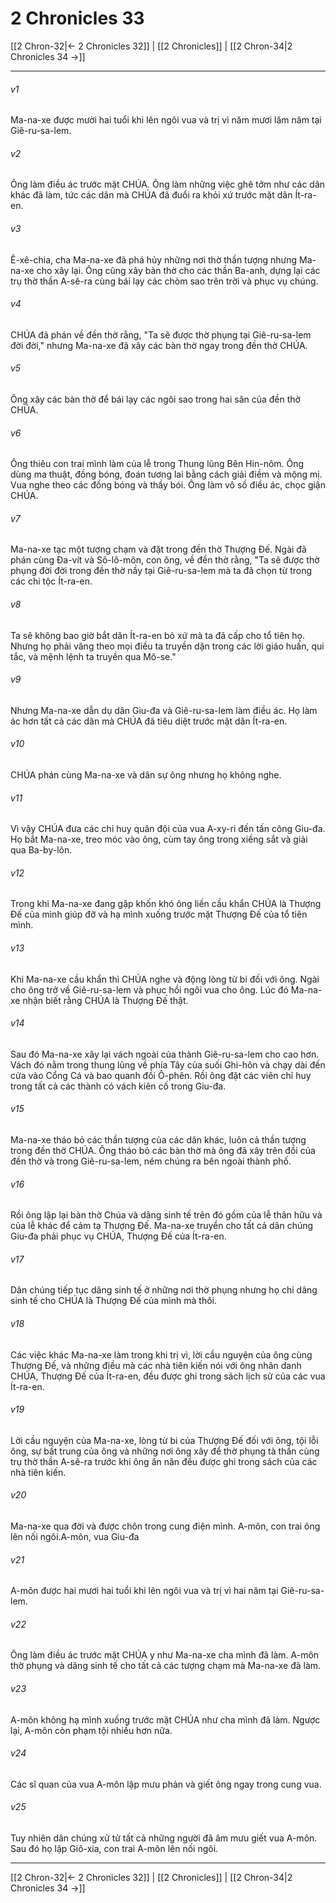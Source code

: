 # 2 Chronicles 33

[[2 Chron-32|← 2 Chronicles 32]] | [[2 Chronicles]] | [[2 Chron-34|2 Chronicles 34 →]]
***



###### v1 
Ma-na-xe được mười hai tuổi khi lên ngôi vua và trị vì năm mươi lăm năm tại Giê-ru-sa-lem. 

###### v2 
Ông làm điều ác trước mặt CHÚA. Ông làm những việc ghê tởm như các dân khác đã làm, tức các dân mà CHÚA đã đuổi ra khỏi xứ trước mặt dân Ít-ra-en. 

###### v3 
Ê-xê-chia, cha Ma-na-xe đã phá hủy những nơi thờ thần tượng nhưng Ma-na-xe cho xây lại. Ông cũng xây bàn thờ cho các thần Ba-anh, dựng lại các trụ thờ thần A-sê-ra cùng bái lạy các chòm sao trên trời và phục vụ chúng. 

###### v4 
CHÚA đã phán về đền thờ rằng, "Ta sẽ được thờ phụng tại Giê-ru-sa-lem đời đời," nhưng Ma-na-xe đã xây các bàn thờ ngay trong đền thờ CHÚA. 

###### v5 
Ông xây các bàn thờ để bái lạy các ngôi sao trong hai sân của đền thờ CHÚA. 

###### v6 
Ông thiêu con trai mình làm của lễ trong Thung lũng Bên Hin-nôm. Ông dùng ma thuật, đồng bóng, đoán tương lai bằng cách giải điềm và mộng mị. Vua nghe theo các đồng bóng và thầy bói. Ông làm vô số điều ác, chọc giận CHÚA. 

###### v7 
Ma-na-xe tạc một tượng chạm và đặt trong đền thờ Thượng Đế. Ngài đã phán cùng Đa-vít và Sô-lô-môn, con ông, về đền thờ rằng, "Ta sẽ được thờ phụng đời đời trong đền thờ nầy tại Giê-ru-sa-lem mà ta đã chọn từ trong các chi tộc Ít-ra-en. 

###### v8 
Ta sẽ không bao giờ bắt dân Ít-ra-en bỏ xứ mà ta đã cấp cho tổ tiên họ. Nhưng họ phải vâng theo mọi điều ta truyền dặn trong các lời giáo huấn, qui tắc, và mệnh lệnh ta truyền qua Mô-se." 

###### v9 
Nhưng Ma-na-xe dẫn dụ dân Giu-đa và Giê-ru-sa-lem làm điều ác. Họ làm ác hơn tất cả các dân mà CHÚA đã tiêu diệt trước mặt dân Ít-ra-en. 

###### v10 
CHÚA phán cùng Ma-na-xe và dân sự ông nhưng họ không nghe. 

###### v11 
Vì vậy CHÚA đưa các chỉ huy quân đội của vua A-xy-ri đến tấn công Giu-đa. Họ bắt Ma-na-xe, treo móc vào ông, cùm tay ông trong xiềng sắt và giải qua Ba-by-lôn. 

###### v12 
Trong khi Ma-na-xe đang gặp khốn khó ông liền cầu khẩn CHÚA là Thượng Đế của mình giúp đỡ và hạ mình xuống trước mặt Thượng Đế của tổ tiên mình. 

###### v13 
Khi Ma-na-xe cầu khẩn thì CHÚA nghe và động lòng từ bi đối với ông. Ngài cho ông trở về Giê-ru-sa-lem và phục hồi ngôi vua cho ông. Lúc đó Ma-na-xe nhận biết rằng CHÚA là Thượng Đế thật. 

###### v14 
Sau đó Ma-na-xe xây lại vách ngoài của thành Giê-ru-sa-lem cho cao hơn. Vách đó nằm trong thung lũng về phía Tây của suối Ghi-hôn và chạy dài đến cửa vào Cổng Cá và bao quanh đồi Ô-phên. Rồi ông đặt các viên chỉ huy trong tất cả các thành có vách kiên cố trong Giu-đa. 

###### v15 
Ma-na-xe tháo bỏ các thần tượng của các dân khác, luôn cả thần tượng trong đền thờ CHÚA. Ông tháo bỏ các bàn thờ mà ông đã xây trên đồi của đền thờ và trong Giê-ru-sa-lem, ném chúng ra bên ngoài thành phố. 

###### v16 
Rồi ông lập lại bàn thờ Chúa và dâng sinh tế trên đó gồm của lễ thân hữu và của lễ khác để cảm tạ Thượng Đế. Ma-na-xe truyền cho tất cả dân chúng Giu-đa phải phục vụ CHÚA, Thượng Đế của Ít-ra-en. 

###### v17 
Dân chúng tiếp tục dâng sinh tế ở những nơi thờ phụng nhưng họ chỉ dâng sinh tế cho CHÚA là Thượng Đế của mình mà thôi. 

###### v18 
Các việc khác Ma-na-xe làm trong khi trị vì, lời cầu nguyện của ông cùng Thượng Đế, và những điều mà các nhà tiên kiến nói với ông nhân danh CHÚA, Thượng Đế của Ít-ra-en, đều được ghi trong sách lịch sử của các vua Ít-ra-en. 

###### v19 
Lời cầu nguyện của Ma-na-xe, lòng từ bi của Thượng Đế đối với ông, tội lỗi ông, sự bất trung của ông và những nơi ông xây để thờ phụng tà thần cùng trụ thờ thần A-sê-ra trước khi ông ăn năn đều được ghi trong sách của các nhà tiên kiến. 

###### v20 
Ma-na-xe qua đời và được chôn trong cung điện mình. A-môn, con trai ông lên nối ngôi.A-môn, vua Giu-đa 

###### v21 
A-môn được hai mươi hai tuổi khi lên ngôi vua và trị vì hai năm tại Giê-ru-sa-lem. 

###### v22 
Ông làm điều ác trước mặt CHÚA y như Ma-na-xe cha mình đã làm. A-môn thờ phụng và dâng sinh tế cho tất cả các tượng chạm mà Ma-na-xe đã làm. 

###### v23 
A-môn không hạ mình xuống trước mặt CHÚA như cha mình đã làm. Ngược lại, A-môn còn phạm tội nhiều hơn nữa. 

###### v24 
Các sĩ quan của vua A-môn lập mưu phản và giết ông ngay trong cung vua. 

###### v25 
Tuy nhiên dân chúng xử tử tất cả những người đã âm mưu giết vua A-môn. Sau đó họ lập Giô-xia, con trai A-môn lên nối ngôi.

***
[[2 Chron-32|← 2 Chronicles 32]] | [[2 Chronicles]] | [[2 Chron-34|2 Chronicles 34 →]]

